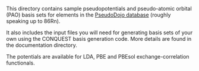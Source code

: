 This directory contains sample pseudopotentials and pseudo-atomic
orbital (PAO) basis sets for elements in the [PseudoDojo
database](http://www.pseudo-dojo.org) (roughly speaking up to 86Rn).

It also includes the input files you will need for generating basis
sets of your own using the CONQUEST basis generation code.  More
details are found in the documentation directory.

The potentials are available for LDA, PBE and PBEsol
exchange-correlation functionals.
